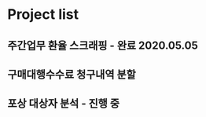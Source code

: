 <h1> Project list </h1>
<h2> 주간업무 환율 스크래핑 - 완료 2020.05.05 </h2>
<h2> 구매대행수수료 청구내역 분할 </h2>
<h2> 포상 대상자 분석 - 진행 중 </h2>


